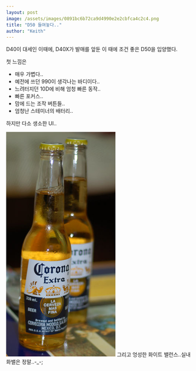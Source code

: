 ```yaml
---
layout: post
image: /assets/images/0891bc6b72ca9d4990e2e2cbfca4c2c4.png
title: "D50 들여놓다.."
author: "Keith"
---
```


D40이 대세인 이때에, D40X가 발매를 앞둔 이 때에 조건 좋은 D50을 입양했다.

첫 느낌은

- 매우 가볍다..
- 예전에 쓰던 990이 생각나는 바디이다..
- 느려터지던 10D에 비해 엄청 빠른 동작..
- 빠른 포커스..
- 맘에 드는 조작 버튼들..
- 엄청난 스테미너의 배터리..

하지만 다소 생소한 UI..

![image](/assets/images/0891bc6b72ca9d4990e2e2cbfca4c2c4.png)
그리고 엉성한 화이트 밸런스..실내 화밸은 정말..-_-;



